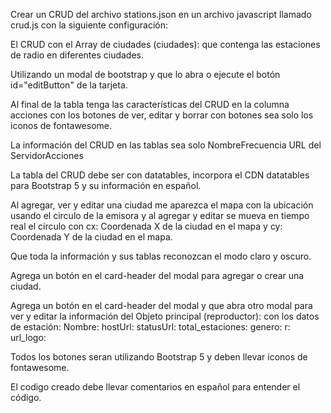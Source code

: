 Crear un CRUD del archivo stations.json en un archivo javascript llamado crud.js con la siguiente configuración:

El CRUD con el Array de ciudades (ciudades): que contenga las estaciones de radio en diferentes ciudades.

Utilizando un modal de bootstrap y que lo abra o ejecute el botón id="editButton" de la tarjeta.

Al final de la tabla tenga las características del CRUD en la columna acciones con los botones de ver, editar y borrar con botones sea solo los iconos de fontawesome.

La información del CRUD en las tablas sea solo <tr><th>Nombre</th><th>Frecuencia</th> <th>URL del Servidor</th><th>Acciones</th></tr>

La tabla del CRUD debe ser con datatables, incorpora el CDN datatables para Bootstrap 5  y su información en español.

Al agregar, ver y editar una ciudad me aparezca el mapa con la ubicación usando el circulo de la emisora y al agregar y editar se mueva en tiempo real el circulo con cx: Coordenada X de la ciudad en el mapa y cy: Coordenada Y de la ciudad en el mapa.

Que toda la información y sus tablas reconozcan el modo claro y oscuro.

Agrega un botón en el card-header del modal para agregar o crear una ciudad.

Agrega un botón en el card-header del modal y que abra otro modal para ver y editar la información del Objeto principal (reproductor): con los datos de estación: Nombre:  hostUrl: statusUrl: total_estaciones: genero: r: url_logo:

Todos los botones seran utilizando Bootstrap 5 y deben llevar iconos de fontawesome.

El codigo creado debe llevar comentarios en español para entender el código.
